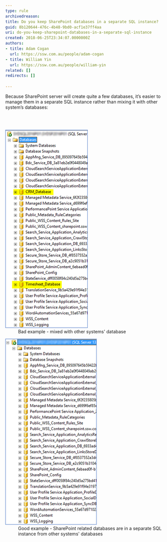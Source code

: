 ```yaml
---
type: rule
archivedreason: 
title: Do you keep SharePoint databases in a separate SQL instance?
guid: 8b120644-476c-4b48-9bd0-acf1e37ff4aa
uri: do-you-keep-sharepoint-databases-in-a-separate-sql-instance
created: 2018-06-25T23:34:07.0000000Z
authors:
- title: Adam Cogan
  url: https://ssw.com.au/people/adam-cogan
- title: William Yin
  url: https://ssw.com.au/people/william-yin
related: []
redirects: []

---
```



<p>Because SharePoint server will create quite a few databases, it’s easier to manage them in a separate SQL instance rather than mixing it with other system’s databases:<br></p>
<br><excerpt class='endintro'></excerpt><br>
<dl class="badImage"><dt>​​​<img src="sharepoint-database-bad.png" alt="sharepoint-database-bad.png" /></dt><dd>Bad example - mixed with other systems' database</dd></dl><dl class="goodImage"><dt>​​​<img src="sharepoint-database-good.png" alt="sharepoint-database-good.png" /></dt><dd>Good example - SharePoint related databases are in a separate SQL instance from other systems' databases​<br></dd></dl>


